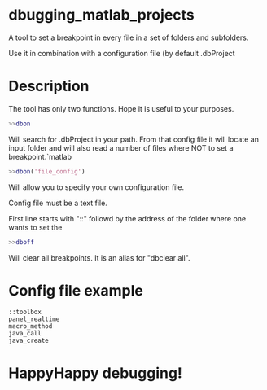 # dbugging_matlab_projects
A tool to set a breakpoint in every file in a set of folders and subfolders.

Use it in combination with a configuration file (by default .dbProject

# Description
The tool has only two functions. Hope it is useful to your purposes. 

```matlab
>>dbon 
```
Will search for .dbProject in your path. From that config file it will locate an input folder and will also read a number of files where NOT to set a breakpoint.`matlab

```matlab
>>dbon('file_config')
```
Will allow you to specify your own configuration file.

Config file must be a text file.

First line starts with "::" followd by the address of the folder where one wants to set the 

```matlab
>>dboff
```
Will clear all breakpoints. It is an alias for "dbclear all".

# Config file example
```text
::toolbox
panel_realtime
macro_method
java_call
java_create
```


# HappyHappy debugging!

